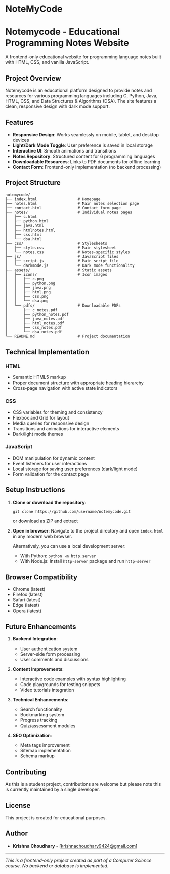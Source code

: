 # NoteMyCode
# Notemycode - Educational Programming Notes Website

A frontend-only educational website for programming language notes built with HTML, CSS, and vanilla JavaScript.

## Project Overview

Notemycode is an educational platform designed to provide notes and resources for various programming languages including C, Python, Java, HTML, CSS, and Data Structures & Algorithms (DSA). The site features a clean, responsive design with dark mode support.

## Features

- **Responsive Design**: Works seamlessly on mobile, tablet, and desktop devices
- **Light/Dark Mode Toggle**: User preference is saved in local storage
- **Interactive UI**: Smooth animations and transitions
- **Notes Repository**: Structured content for 6 programming languages
- **Downloadable Resources**: Links to PDF documents for offline learning
- **Contact Form**: Frontend-only implementation (no backend processing)

## Project Structure

```
notemycode/
├── index.html                  # Homepage
├── notes.html                  # Main notes selection page
├── contact.html                # Contact form page
├── notes/                      # Individual notes pages
│   ├── c.html
│   ├── python.html
│   ├── java.html
│   ├── htmlnotes.html
│   ├── css.html
│   └── dsa.html
├── css/                        # Stylesheets
│   ├── style.css               # Main stylesheet
│   └── notes.css               # Notes-specific styles
├── js/                         # JavaScript files
│   ├── script.js               # Main script file
│   └── darkmode.js             # Dark mode functionality
├── assets/                     # Static assets
│   ├── icons/                  # Icon images
│   │   ├── c.png
│   │   ├── python.png
│   │   ├── java.png
│   │   ├── html.png
│   │   ├── css.png
│   │   └── dsa.png
│   └── pdfs/                   # Downloadable PDFs
│       ├── c_notes.pdf
│       ├── python_notes.pdf
│       ├── java_notes.pdf
│       ├── html_notes.pdf
│       ├── css_notes.pdf
│       └── dsa_notes.pdf
└── README.md                   # Project documentation
```

## Technical Implementation

### HTML
- Semantic HTML5 markup
- Proper document structure with appropriate heading hierarchy
- Cross-page navigation with active state indicators

### CSS
- CSS variables for theming and consistency
- Flexbox and Grid for layout
- Media queries for responsive design
- Transitions and animations for interactive elements
- Dark/light mode themes

### JavaScript
- DOM manipulation for dynamic content
- Event listeners for user interactions
- Local storage for saving user preferences (dark/light mode)
- Form validation for the contact page

## Setup Instructions

1. **Clone or download the repository**:
   ```
   git clone https://github.com/username/notemycode.git
   ```
   or download as ZIP and extract

2. **Open in browser**:
   Navigate to the project directory and open `index.html` in any modern web browser.

   Alternatively, you can use a local development server:
   - With Python: `python -m http.server`
   - With Node.js: Install `http-server` package and run `http-server`

## Browser Compatibility

- Chrome (latest)
- Firefox (latest)
- Safari (latest)
- Edge (latest)
- Opera (latest)

## Future Enhancements

1. **Backend Integration**:
   - User authentication system
   - Server-side form processing
   - User comments and discussions

2. **Content Improvements**:
   - Interactive code examples with syntax highlighting
   - Code playgrounds for testing snippets
   - Video tutorials integration

3. **Technical Enhancements**:
   - Search functionality
   - Bookmarking system
   - Progress tracking
   - Quiz/assessment modules

4. **SEO Optimization**:
   - Meta tags improvement
   - Sitemap implementation
   - Schema markup

## Contributing

As this is a student project, contributions are welcome but please note this is currently maintained by a single developer.

## License

This project is created for educational purposes.

## Author

- **Krishna Choudhary** - [krishnachoudhary9424@gmail.com]

---

*This is a frontend-only project created as part of a Computer Science course. No backend or database is implemented.*
